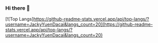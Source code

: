 ### Hi there 👋

[![Top Langs]https://github-readme-stats.vercel.app/api/top-langs/?username=JackyYuenDacai&langs_count=20](https://github-readme-stats.vercel.app/api/top-langs/?username=JackyYuenDacai&langs_count=20)
